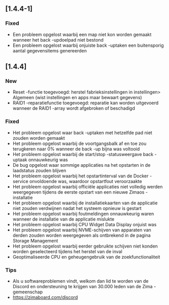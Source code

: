 ## [1.4.4-1]
### Fixed
- Een probleem opgelost waarbij een map niet kon worden gemaakt wanneer het back -updoelpad niet bestond
- Een probleem opgelost waarbij onjuiste back -uptaken een buitensporig aantal gegevensitems genereerden
## [1.4.4]
### New
- Reset -functie toegevoegd: herstel fabrieksinstellingen in instellingen> Algemeen (wist instellingen en apps maar bewaart gegevens)
- RAID1 -reparatiefunctie toegevoegd: reparatie kan worden uitgevoerd wanneer de RAID1 -array wordt afgebroken of beschadigd
### Fixed
- Het probleem opgelost waar back -uptaken met hetzelfde pad niet zouden worden gemaakt
- Het probleem opgelost waarbij de voortgangsbalk af en toe zou terugkeren naar 0% wanneer de back -up bijna was voltooid
- Het probleem opgelost waarbij de start/stop -statusweergave back -uptaak ​​onnauwkeurig was
- De bug opgelost waar sommige applicaties na het opstarten in de laadstatus zouden blijven
- Het probleem opgelost waarbij het opstartinterval van de Docker -service onvoldoende was, waardoor opstartfout veroorzaakte
- Het probleem opgelost waarbij officiële applicaties niet volledig werden weergegeven tijdens de eerste opstart van een nieuwe Zimaos -installatie
- Het probleem opgelost waarbij de installatiekaarten van de applicatie niet zouden verdwijnen nadat het systeem opnieuw is gestart
- Het probleem opgelost waarbij foutmeldingen onnauwkeurig waren wanneer de installatie van de applicatie mislukte
- Het probleem opgelost waarbij CPU Widget Data Display onjuist was
- Het probleem opgelost waarbij NVME-schijven van apparaten van derden zouden worden weergegeven als ontbrekend in de pagina Storage Management
- Het probleem opgelost waarbij eerder gebruikte schijven niet konden worden geselecteerd tijdens het herstel van de inval
- Geoptimaliseerde CPU en geheugengebruik van de zoekfunctionaliteit
### Tips
- Als u softwareproblemen vindt, welkom dan lid te worden van de Discord en ondersteuning te krijgen van 30.000 leden van de Zima -gemeenschap
- <a href = "https://zimaboard.com/discord" target = "_ blank" style = "color: blauw"> https://zimaboard.com/discord </a>
